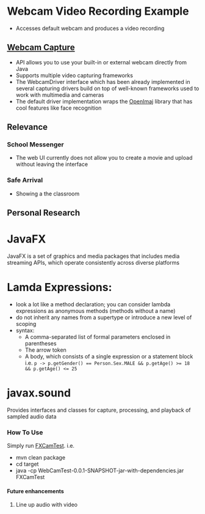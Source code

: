 # Webcam Video Recording Example

- Accesses default webcam and produces a video recording

## [Webcam Capture](http://webcam-capture.sarxos.pl/)
- API allows you to use your built-in or external webcam directly from Java
- Supports multiple video capturing frameworks
- The WebcamDriver interface which has been already implemented in several capturing drivers build on top of well-known frameworks used to work with multimedia and cameras
- The default driver implementation wraps the [OpenImaj](http://openimaj.org/) library that has cool features like face recognition

## Relevance
### School Messenger
- The web UI currently does not allow you to create a movie and upload without leaving the interface
### Safe Arrival
- Showing a the classroom

## Personal Research
# JavaFX
JavaFX is a set of graphics and media packages that includes media streaming APIs, which operate consistently across diverse platforms

# Lamda Expressions:
- look a lot like a method declaration; you can consider lambda expressions as anonymous methods (methods without a name)
- do not inherit any names from a supertype or introduce a new level of scoping
- syntax:
    - A comma-separated list of formal parameters enclosed in parentheses
    - The arrow token
    - A body, which consists of a single expression or a statement block
i.e. ```p -> p.getGender() == Person.Sex.MALE
            && p.getAge() >= 18  
            && p.getAge() <= 25```

# javax.sound
Provides interfaces and classes for capture, processing, and playback of sampled audio data

### How To Use

Simply run [FXCamTest](https://github.com/sarxos/webcam-capture/blob/master/webcam-capture-examples/webcam-capture-javafx-service/src/main/java/FXCamTest.java).
i.e.
- mvn clean package
- cd target
- java -cp WebCamTest-0.0.1-SNAPSHOT-jar-with-dependencies.jar FXCamTest

#### Future enhancements

1. Line up audio with video






